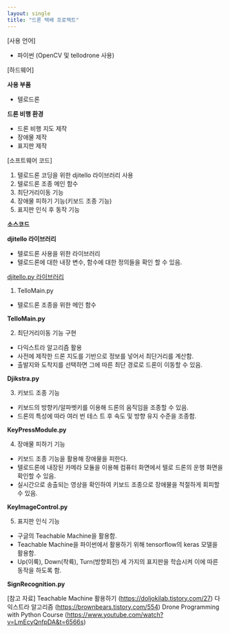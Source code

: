 ```yaml
---
layout: single
title: "드론 택배 프로젝트"
---
```


[사용 언어]
- 파이썬 (OpenCV 및 tellodrone 사용)

[하드웨어]

**사용 부품**
- 텔로드론
  
**드론 비행 환경**
- 드론 비행 지도 제작
- 장애물 제작
- 표지판 제작


[소프트웨어 코드]

1. 텔로드론 코딩을 위한 djitello 라이브러리 사용
2. 텔로드론 조종 메인 함수
3. 최단거리이동 기능
4. 장애물 피하기 기능(키보드 조종 기능)
5. 표지판 인식 후 동작 기능

  
**소스코드**

**djitello 라이브러리**
- 텔로드론 사용을 위한 라이브러리
- 텔로드론에 대한 내장 변수, 함수에 대한 정의들을 확인 할 수 있음.

[djitello.py 라이브러리](https://github.com/minzero31/minzero31.github.io/tree/e7feca0cdb98c1235eafab7137798a67a7073220/Projects/djitellopy
)

1. TelloMain.py
- 텔로드론 조종을 위한 메인 함수

**TelloMain.py**
<script src="https://gist.github.com/minzero31/8322e36dc6499d11c991668661af012b.js"></script>

2. 최단거리이동 기능 구현
- 다익스트라 알고리즘 활용
- 사전에 제작한 드론 지도를 기반으로 정보를 넣어서 최단거리를 계산함.
- 출발지와 도착지를 선택하면 그에 따른 최단 경로로 드론이 이동할 수 있음.

**Djikstra.py**
<script
src="https://gist.github.com/minzero31/b22d2725d8b0f61c11fe576ba70801ee.js"></script>

3. 키보드 조종 기능
- 키보드의 방향키/알파벳키를 이용해 드론의 움직임을 조종할 수 있음.
- 드론의 특성에 따라 여러 번 테스 트 후 속도 및 방향 유지 수준을 조종함.

**KeyPressModule.py**
<script src="https://gist.github.com/minzero31/e9ad1ac826a4c0c939d4511cf4c65d56.js"></script>

4. 장애물 피하기 기능
- 키보드 조종 기능을 활용해 장애물을 피한다.
- 텔로드론에 내장된 카메라 모듈을 이용해 컴퓨터 화면에서 텔로 드론의 운행 화면을 확인할 수 있음.
- 실시간으로 송출되는 영상을 확인하여 키보드 조종으로 장애물을 적절하게 회피할 수 있음.

**KeyImageControl.py**
<script src="https://gist.github.com/minzero31/bf309463282397309cde0a2bb9c36625.js"></script>

5. 표지판 인식 기능
- 구글의 Teachable Machine을 활용함.
- Teachable Machine을 파이썬에서 활용하기 위해 tensorflow의 keras 모델을 활용함.
- Up(이륙), Down(착륙), Turn(방향회전) 세 가지의 표지판을 학습시켜 이에 따른 동작을 하도록 함.

**SignRecognition.py**
<script src="https://gist.github.com/minzero31/c017d3bf74190b638386b2a5edb97670.js"></script>


[참고 자료]
Teachable Machine 활용하기 (<https://doljokilab.tistory.com/27>)
다익스트라 알고리즘 (<https://brownbears.tistory.com/554>)
Drone Programming with Python Course (<https://www.youtube.com/watch?v=LmEcyQnfpDA&t=6566s>) 





